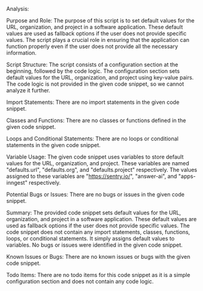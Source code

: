 Analysis:

Purpose and Role:
The purpose of this script is to set default values for the URL, organization, and project in a software application. These default values are used as fallback options if the user does not provide specific values. The script plays a crucial role in ensuring that the application can function properly even if the user does not provide all the necessary information.

Script Structure:
The script consists of a configuration section at the beginning, followed by the code logic. The configuration section sets default values for the URL, organization, and project using key-value pairs. The code logic is not provided in the given code snippet, so we cannot analyze it further.

Import Statements:
There are no import statements in the given code snippet.

Classes and Functions:
There are no classes or functions defined in the given code snippet.

Loops and Conditional Statements:
There are no loops or conditional statements in the given code snippet.

Variable Usage:
The given code snippet uses variables to store default values for the URL, organization, and project. These variables are named "defaults.url", "defaults.org", and "defaults.project" respectively. The values assigned to these variables are "https://sentry.io/", "answer-ai", and "apps-inngest" respectively.

Potential Bugs or Issues:
There are no bugs or issues in the given code snippet.

Summary:
The provided code snippet sets default values for the URL, organization, and project in a software application. These default values are used as fallback options if the user does not provide specific values. The code snippet does not contain any import statements, classes, functions, loops, or conditional statements. It simply assigns default values to variables. No bugs or issues were identified in the given code snippet.

Known Issues or Bugs:
There are no known issues or bugs with the given code snippet.

Todo Items:
There are no todo items for this code snippet as it is a simple configuration section and does not contain any code logic.